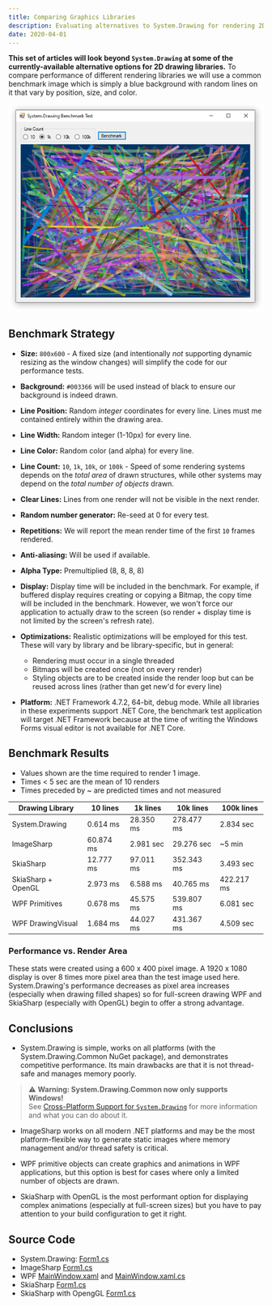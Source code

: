 ```yaml
---
title: Comparing Graphics Libraries
description: Evaluating alternatives to System.Drawing for rendering 2D graphics using C#
date: 2020-04-01
---
```


**This set of articles will look beyond `System.Drawing` at some of the currently-available alternative options for 2D drawing libraries.** To compare performance of different rendering libraries we will use a common benchmark image which is simply a blue background with random lines on it that vary by position, size, and color.

<img src="system.drawing.png" class="d-block mx-auto my-4">

## Benchmark Strategy

* **Size:** `800x600` - A fixed size (and intentionally _not_ supporting dynamic resizing as the window changes) will simplify the code for our performance tests.

* **Background:** `#003366` will be used instead of black to ensure our background is indeed drawn.

* **Line Position:** Random _integer_ coordinates for every line. Lines must me contained entirely within the drawing area.

* **Line Width:** Random integer (1-10px) for every line.

* **Line Color:** Random color (and alpha) for every line.

* **Line Count:** `10`, `1k`, `10k`, or `100k` - Speed of some rendering systems depends on the _total area_ of drawn structures, while other systems may depend on the _total number of objects_ drawn.

* **Clear Lines:** Lines from one render will not be visible in the next render.

* **Random number generator:** Re-seed at 0 for every test.

* **Repetitions:** We will report the mean render time of the first `10` frames rendered.

* **Anti-aliasing:** Will be used if available.

* **Alpha Type:** Premultiplied (8, 8, 8, 8)

* **Display:** Display time will be included in the benchmark. For example, if buffered display requires creating or copying a Bitmap, the copy time will be included in the benchmark. However, we won't force our application to actually draw to the screen (so render + display time is not limited by the screen's refresh rate).

* **Optimizations:** Realistic optimizations will be employed for this test. These will vary by library and be library-specific, but in general:
  * Rendering must occur in a single threaded
  * Bitmaps will be created once (not on every render)
  * Styling objects are to be created inside the render loop but can be reused across lines (rather than get new'd for every line)

* **Platform:** .NET Framework 4.7.2, 64-bit, debug mode. While all libraries in these experiments support .NET Core, the benchmark test application will target .NET Framework because at the time of writing the Windows Forms visual editor is not available for .NET Core.

## Benchmark Results

* Values shown are the time required to render 1 image.
* Times < 5 sec are the mean of 10 renders
* Times preceded by ~ are predicted times and not measured

<div class="text-center">
<div class="d-inline-block">

Drawing Library | 10 lines | 1k lines | 10k lines | 100k lines
---|---|---|---|---
System.Drawing | 0.614 ms | 28.350 ms | 278.477 ms | 2.834 sec
ImageSharp | 60.874 ms | 2.981 sec | 29.276 sec | ~5 min
SkiaSharp | 12.777 ms | 97.011 ms | 352.343 ms | 3.493 sec
SkiaSharp + OpenGL | 2.973 ms | 6.588 ms | 40.765 ms | 422.217 ms
WPF Primitives | 0.678 ms | 45.575 ms | 539.807 ms | 6.081 sec
WPF DrawingVisual | 1.684 ms | 44.027 ms | 431.367 ms | 4.509 sec

</div>
</div>

### Performance vs. Render Area
These stats were created using a 600 x 400 pixel image. A 1920 x 1080 display is over 8 times more pixel area than the test image used here. System.Drawing's performance decreases as pixel area increases (especially when drawing filled shapes) so for full-screen drawing WPF and SkiaSharp (especially with OpenGL) begin to offer a strong advantage.

## Conclusions

* System.Drawing is simple, works on all platforms (with the System.Drawing.Common NuGet package), and demonstrates competitive performance. Its main drawbacks are that it is not thread-safe and manages memory poorly.

> ⚠️ **Warning: System.Drawing.Common now only supports Windows!**\
> See [Cross-Platform Support for `System.Drawing`](../../system.drawing/cross-platform) for more information and what you can do about it.

* ImageSharp works on all modern .NET platforms and may be the most platform-flexible way to generate static images where memory management and/or thread safety is critical.

* WPF primitive objects can create graphics and animations in WPF applications, but this option is best for cases where only a limited number of objects are drawn.

* SkiaSharp with OpenGL is the most performant option for displaying complex animations (especially at full-screen sizes) but you have to pay attention to your build configuration to get it right.

## Source Code

* System.Drawing: [Form1.cs](https://github.com/swharden/Csharp-Data-Visualization/blob/master/dev/old/drawing/alternate/SystemDrawing/Form1.cs)
* ImageSharp [Form1.cs](https://github.com/swharden/Csharp-Data-Visualization/blob/master/dev/old/drawing/alternate/ImageSharpBenchmark/Form1.cs)
* WPF [MainWindow.xaml](https://github.com/swharden/Csharp-Data-Visualization/blob/master/dev/old/drawing/alternate/WpfBenchmark/MainWindow.xaml) and [MainWindow.xaml.cs](https://github.com/swharden/Csharp-Data-Visualization/blob/master/dev/old/drawing/alternate/WpfBenchmark/MainWindow.xaml.cs)
* SkiaSharp [Form1.cs](https://github.com/swharden/Csharp-Data-Visualization/blob/master/dev/old/drawing/alternate/SkiaSharpBenchmark/Form1.cs)
* SkiaSharp with OpengGL [Form1.cs](https://github.com/swharden/Csharp-Data-Visualization/blob/master/dev/old/drawing/alternate/SkiaSharpOpenGLBenchmark/Form1.cs)
